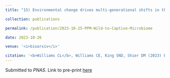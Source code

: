 ```yaml
---
title: "15) Environmental change drives multi-generational shifts in the gut microbiome that mirror changing animal fitness (pre-print)"

collection: publications

permalink: /publication/2023-10-25-PPM-Wild-to-Captive-Microbiome

date: 2023-10-26

venue: '<i>bioarxiv</i>'

citation: '<b>Williams CL</b>, Williams CE, King SND, Shier DM (2023) Environmental change drives multi-generational shifts in the gut microbiome that mirror changing animal fitness. <i>bioarxiv</i>.'
---
```


Submitted to <i>PNAS</i>. Link to pre-print [here](https://doi.org/10.1111/1751-7915.14276)
